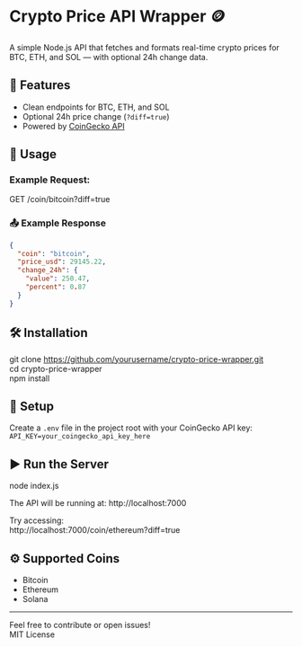 # Crypto Price API Wrapper 🪙

A simple Node.js API that fetches and formats real-time crypto prices for BTC, ETH, and SOL — with optional 24h change data.

## 🔧 Features
- Clean endpoints for BTC, ETH, and SOL
- Optional 24h price change (`?diff=true`)
- Powered by [CoinGecko API](https://www.coingecko.com/en/api)

## 🚀 Usage

### Example Request:
GET /coin/bitcoin?diff=true

### 📤 Example Response
```json
{
  "coin": "bitcoin",
  "price_usd": 29145.22,
  "change_24h": {
    "value": 250.47,
    "percent": 0.87
  }
}
```

## 🛠 Installation

git clone https://github.com/yourusername/crypto-price-wrapper.git  
cd crypto-price-wrapper  
npm install

## 🔐 Setup

Create a `.env` file in the project root with your CoinGecko API key:  
`API_KEY=your_coingecko_api_key_here`

## ▶️ Run the Server

node index.js

The API will be running at: http://localhost:7000

Try accessing:  
http://localhost:7000/coin/ethereum?diff=true

## ⚙️ Supported Coins

- Bitcoin  
- Ethereum  
- Solana

---

Feel free to contribute or open issues!  
MIT License